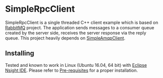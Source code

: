 SimpleRpcClient
==================
SimpleRpcClient is a single threaded C++ client example which is based on [RabbitMQ](https://www.rabbitmq.com/) project. The application sends messages to a consumer queue created by the server side, receives the server response via the reply queue. This project heavily depends on [SimpleAmqpClient](https://github.com/alanxz/SimpleAmqpClient).

Installing
----------------
Tested and known to work in Linux (Ubuntu 16.04, 64 bit) with [Eclipse Nsight IDE](https://developer.nvidia.com/nsight-eclipse-edition). Please refer to [Pre-requisites](https://github.com/alanxz/SimpleAmqpClient#pre-requisites) for a proper installation.
